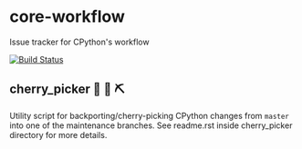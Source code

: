 # core-workflow
Issue tracker for CPython's workflow

[![Build Status](https://travis-ci.org/python/core-workflow.svg?branch=master)](https://travis-ci.org/python/core-workflow)

## cherry_picker  :snake: :cherries: :pick:
Utility script for backporting/cherry-picking CPython changes from ``master``
into one of the maintenance branches.  See readme.rst inside cherry_picker
directory for more details.
